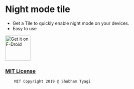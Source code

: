 # Night mode tile

 - Get a Tile to quickly enable night mode on your devices.
 - Easy to use
 
[<img src="https://fdroid.gitlab.io/artwork/badge/get-it-on.png"
     alt="Get it on F-Droid"
     height="80">](https://f-droid.org/packages/io.github.subhamtyagi.nightmode/)

### [MIT License](./LICENSE) 
        MIT Copyright 2019 @ Shubham Tyagi

